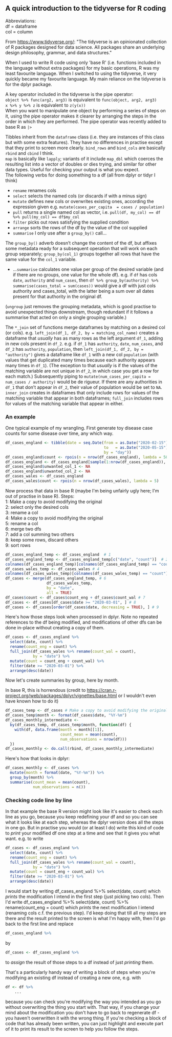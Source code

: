 ## A quick introduction to the tidyverse for R coding

Abbreviations:  
df = dataframe  
col = column

From https://www.tidyverse.org/:
"The tidyverse is an opinionated collection of R packages designed for data
science. All packages share an underlying design philosophy, grammar, and data
structures."

When I used to write R code using only 'base R' (i.e. functions included in
the language without extra packages) for my basic operations, R was my least
favourite language. When I switched to using the tidyverse, it very quickly
became my favourite language. My main reliance on the tidyverse is for the
dplyr package.

A key operator included in the tidyverse is the pipe operator:   
`object %>% func(arg2, arg3)` is equivalent to `func(object, arg2, arg3)`  
`x %>% y %>% z` is equivalent to `z(y(x))`  
When you want to manipulate one object by performing a series of steps on it,
using the pipe operator makes it clearer by arranging the steps in the order
in which they are performed.
The pipe operator was recently added to base R as `|>` 

Tibbles inherit from the `dataframe` class (i.e. they are instances of this class but with some extra features).
They have no differences in practise except that they print to screen more clearly.
`bind_rows` and `bind_cols` are basically `rbind` and `cbind` I think.  
`map` is basically like `lapply`; variants of it include `map_dbl` which coerces the resulting list into a vector of doubles or dies trying, and similar for other data types.
Useful for checking your output is what you expect.  
The following verbs for doing something to a df (all from dplyr or tidyr I think)
* `rename` renames cols
* `select` selects the named cols (or discards if with a minus sign)
* `mutate` defines new cols or overwrites existing ones, according the expression given e.g. `mutate(cases_per_capita  = cases / population)`
* `pull` returns a single named col as vector, i.e. `pull(df, my_col) == df %>% pull(my_col) == df$my_col`
* `filter` picks out rows satisfying the supplied condition
* `arrange` sorts the rows of the df by the value of the col supplied 
* `summarise` I only use after a `group_by()` call...  

The `group_by()` adverb doesn’t change the content of the df, but affixes some metadata ready for a subsequent operation that will work on each group separately; `group_by(col_1)` groups together all rows that have the same value for the `col_1` variable.  
* ...`summarise` calculates one value per group of the desired variable (and if there are no groups, one value for the whole df). e.g. if `df` has cols `date`, `authority` and `num_cases`, then `df %>% group_by(authority) %>% summarise(cases_total = sum(cases))` would give a df with just cols authority and cases_total, with the latter being a sum over all dates present for that authority in the original df.  

(`ungroup` just removes the grouping metadata, which is good practise to avoid unexpected things downstream, though redundant if it follows a summarise that acted on only a single grouping variable.)

The `*_join` set of functions merge dataframes by matching on a desired col (or cols).
e.g. `left_join(df_1, df_2, by = matching_col_name)` creates a dataframe that _usually_ has as many rows as the left argument `df_1`, adding in new cols present in `df_2`.
e.g. if `df_1` has `authority`, `date`, `num_cases`, and `df_2` has `authority`, `population`, then `left_join(df_1, df_2, by = "authority")` gives a dataframe like `df_1` with a new col `population` (with values that get duplicated many times because each authority appears many times in `df_1`).
(The exception to that _usually_ is if the values of the matching variable are not unique in `df_2`, in which case you get a row for each match.)
Subsequently piping to `mutate(num_cases_per_capita = num_cases / authority)` would be de rigueur.
If there are any authorities in `df_1` that don’t appear in `df_2`, their value of population would be set to `NA`.
`inner_join` creates in dataframes that only include rows for values of the matching variable that appear in both dataframes; `full_join` includes rows for values of the matching variable that appear in either.  


### An example 

One typical example of my wrangling.
First generate toy disease case counts for some disease over time, any which way.
```R
df_cases_england <- tibble(date = seq.Date(from = as.Date("2020-02-15"),
                                           to   = as.Date("2020-05-15"),
                                           by = "day"))
df_cases_england$count <- rpois(n = nrow(df_cases_england), lambda = 50)
df_cases_england <- df_cases_england[sample(1:nrow(df_cases_england)), ]
df_cases_england$unwanted_col_1 <- NA
df_cases_england$unwanted_col_2 <- NA
df_cases_wales <- df_cases_england
df_cases_wales$count <- rpois(n = nrow(df_cases_wales), lambda = 5)
```
Now process that data in base R (maybe I'm being unfairly ugly here; I'm out of practise in base R).
Steps:  
1: Make a copy to avoid modifying the original  
2: select only the desired cols  
3: rename a col  
4: Make a copy to avoid modifying the original  
5: rename a col  
6: merge two dfs  
7: add a col summing two others  
8: keep some rows, discard others  
9: sort rows  
```R
df_cases_england_temp <- df_cases_england  # 1
df_cases_england_temp <- df_cases_england_temp[c("date", "count")]  # 2
colnames(df_cases_england_temp)[colnames(df_cases_england_temp) == "count"] <- "count_eng"  # 3
df_cases_wales_temp <- df_cases_wales # 4
colnames(df_cases_wales_temp)[colnames(df_cases_wales_temp) == "count"] <- "count_wal" # 5
df_cases <- merge(df_cases_england_temp, # 6
                  df_cases_wales_temp, 
                  by = "date", 
                  all = TRUE)
df_cases$count <- df_cases$count_eng + df_cases$count_wal # 7
df_cases <- df_cases[df_cases$date >= "2020-03-01", ] # 8
df_cases <- df_cases[order(df_cases$date, decreasing = TRUE), ] # 9
```
Here's how those steps look when processed in dplyr.
Note no repeated references to the df being modified, and modifications of other dfs can be done in-place without creating a copy of them.
```R
df_cases <- df_cases_england %>%
  select(date, count) %>%
  rename(count_eng = count) %>%
  full_join(df_cases_wales %>% rename(count_wal = count),
            by = "date") %>%
  mutate(count = count_eng + count_wal) %>%
  filter(date >= "2020-03-01") %>%
  arrange(desc(date))
  ```

Now let's create summaries by group, here by month.

In base R, this is horrendous (credit to https://cran.r-project.org/web/packages/dplyr/vignettes/base.html or I wouldn't even have known how to do it)
```R
df_cases_temp <- df_cases # Make a copy to avoid modifying the original
df_cases_temp$month <- format(df_cases$date, "%Y-%m")
df_cases_monthly_intermediate <-
  by(df_cases_temp, df_cases_temp$month, function(df) {
    with(df, data.frame(month = month[[1]],
                        count_mean = mean(count),
                        num_observations = nrow(df)))
  })
df_cases_monthly <- do.call(rbind, df_cases_monthly_intermediate)
```
Here's how that looks in dplyr:
```R
df_cases_monthly <- df_cases %>%
  mutate(month = format(date, "%Y-%m")) %>%
  group_by(month) %>%
  summarise(count_mean = mean(count),
            num_observations = n())
```

### Checking code line by line 

In that example the base R version might look like it's easier to check each line as you go, because you keep redefining your df and so you can see what it looks like at each step, whereas the dplyr version does all the steps in one go.
But in practise you would (or at least I do) write this kind of code to _print_ your modified df one step at a time and see that it gives you what want.
e.g. to write
```R
df_cases <- df_cases_england %>%
  select(date, count) %>%
  rename(count_eng = count) %>%
  full_join(df_cases_wales %>% rename(count_wal = count),
            by = "date") %>%
  mutate(count = count_eng + count_wal) %>%
  filter(date >= "2020-03-01") %>%
  arrange(desc(date))
```
I would start by writing
df_cases_england %>%
  select(date, count)
which _prints_ the modification I intend in the first step (just picking two cols).
Then I'd write
df_cases_england %>%
  select(date, count) %>%
  rename(count_eng = count)
which _prints_ the next modification I intend (renaming cols c.f. the previous step).
I'd keep doing that till all my steps are there and the result printed to the screen is what I'm happy with, then I'd go back to the first line and replace
```R
df_cases_england %>%
```
by
```R
df_cases <- df_cases_england %>%
```
to _assign_ the result of those steps to a df instead of just _printing_ them.

That's a particularly handy way of writing a block of steps when you're modifying an existing df instead of creating a new one, e.g. with
```R
df <- df %>%
    ...
```
because you can check you're modifying the way you intended as you go without overwriting the thing you start with.
That way, if you change your mind about the modification you don't have to go back to regenerate df - you haven't overwritten it with the wrong thing.
If you're checking a block of code that has already been written, you can just highlight and execute part of it to print its result to the screen to help you follow the steps.
